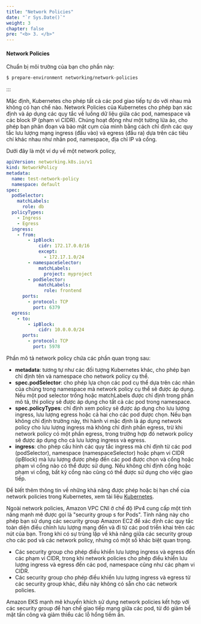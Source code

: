 ```yaml
---
title: "Network Policies"
date: "`r Sys.Date()`"
weight: 3
chapter: false
pre: "<b> 3. </b>"
---
```


#### Network Policies

Chuẩn bị môi trường của bạn cho phần này:

```bash wait=30 timeout=600
$ prepare-environment networking/network-policies
```

:::

Mặc định, Kubernetes cho phép tất cả các pod giao tiếp tự do với nhau mà không có hạn chế nào. Network Policies của Kubernetes cho phép bạn xác định và áp dụng các quy tắc về luồng dữ liệu giữa các pod, namespace và các block IP (phạm vi CIDR). Chúng hoạt động như một tường lửa ảo, cho phép bạn phân đoạn và bảo mật cụm của mình bằng cách chỉ định các quy tắc lưu lượng mạng ingress (đầu vào) và egress (đầu ra) dựa trên các tiêu chí khác nhau như nhãn pod, namespace, địa chỉ IP và cổng.

Dưới đây là một ví dụ về một network policy,

```yaml
apiVersion: networking.k8s.io/v1
kind: NetworkPolicy
metadata:
  name: test-network-policy
  namespace: default
spec:
  podSelector:
    matchLabels:
      role: db
  policyTypes:
    - Ingress
    - Egress
  ingress:
    - from:
        - ipBlock:
            cidr: 172.17.0.0/16
            except:
              - 172.17.1.0/24
        - namespaceSelector:
            matchLabels:
              project: myproject
        - podSelector:
            matchLabels:
              role: frontend
      ports:
        - protocol: TCP
          port: 6379
  egress:
    - to:
        - ipBlock:
            cidr: 10.0.0.0/24
      ports:
        - protocol: TCP
          port: 5978
```

Phần mô tả network policy chứa các phần quan trọng sau:
- **metadata**: tương tự như các đối tượng Kubernetes khác, cho phép bạn chỉ định tên và namespace cho network policy cụ thể.
- **spec.podSelector**: cho phép lựa chọn các pod cụ thể dựa trên các nhãn của chúng trong namespace mà network policy cụ thể sẽ được áp dụng. Nếu một pod selector trống hoặc matchLabels được chỉ định trong phần mô tả, thì policy sẽ được áp dụng cho tất cả các pod trong namespace.
- **spec.policyTypes**: chỉ định xem policy sẽ được áp dụng cho lưu lượng ingress, lưu lượng egress hoặc cả hai cho các pod được chọn. Nếu bạn không chỉ định trường này, thì hành vi mặc định là áp dụng network policy cho lưu lượng ingress mà không chỉ định phần egress, trừ khi network policy có một phần egress, trong trường hợp đó network policy sẽ được áp dụng cho cả lưu lượng ingress và egress.
- **ingress**: cho phép cấu hình các quy tắc ingress mà chỉ định từ các pod (podSelector), namespace (namespaceSelector) hoặc phạm vi CIDR (ipBlock) mà lưu lượng được phép đến các pod được chọn và cổng hoặc phạm vi cổng nào có thể được sử dụng. Nếu không chỉ định cổng hoặc phạm vi cổng, bất kỳ cổng nào cũng có thể được sử dụng cho việc giao tiếp.

Để biết thêm thông tin về những khả năng được phép hoặc bị hạn chế của network policies trong Kubernetes, xem tài liệu [Kubernetes](https://kubernetes.io/docs/concepts/services-networking/network-policies/).

Ngoài network policies, Amazon VPC CNI ở chế độ IPv4 cung cấp một tính năng mạnh mẽ được gọi là "security group s for Pods". Tính năng này cho phép bạn sử dụng các security group Amazon EC2 để xác định các quy tắc toàn diện điều chỉnh lưu lượng mạng đến và đi từ các pod triển khai trên các nút của bạn. Trong khi có sự trùng lặp về khả năng giữa các security group cho các pod và các network policy, nhưng có một số khác biệt quan trọng.
- Các security group cho phép điều khiển lưu lượng ingress và egress đến các phạm vi CIDR, trong khi network policies cho phép điều khiển lưu lượng ingress và egress đến các pod, namespace cũng như các phạm vi CIDR.
- Các security group cho phép điều khiển lưu lượng ingress và egress từ các security group khác, điều này không có sẵn cho các network policies.

Amazon EKS mạnh mẽ khuyến khích sử dụng network policies kết hợp với các security group để hạn chế giao tiếp mạng giữa các pod, từ đó giảm bề mặt tấn công và giảm thiểu các lỗ hổng tiềm ẩn.